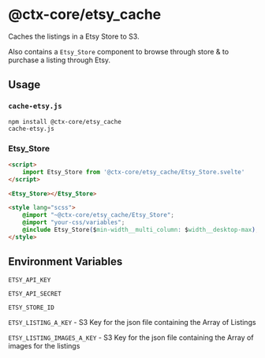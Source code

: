 # @ctx-core/etsy_cache

Caches the listings in a Etsy Store to S3.

Also contains a `Etsy_Store` component to browse through store & to purchase a listing through Etsy.

## Usage

### `cache-etsy.js`

```shell
npm install @ctx-core/etsy_cache
cache-etsy.js
```

### Etsy_Store

```html
<script>
	import Etsy_Store from '@ctx-core/etsy_cache/Etsy_Store.svelte'
</script>

<Etsy_Store></Etsy_Store>

<style lang="scss">
	@import "~@ctx-core/etsy_cache/Etsy_Store";
	@import "your-css/variables";
	@include Etsy_Store($min-width__multi_column: $width__desktop-max);
</style>
```

## Environment Variables

`ETSY_API_KEY`

`ETSY_API_SECRET`

`ETSY_STORE_ID`

`ETSY_LISTING_A_KEY` -
	S3 Key for the json file containing the Array of Listings

`ETSY_LISTING_IMAGES_A_KEY` -
	S3 Key for the json file containing the Array of images for the listings

